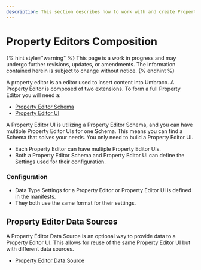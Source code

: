 ```yaml
---
description: This section describes how to work with and create Property Editors.
---
```


# Property Editors Composition

{% hint style="warning" %}
This page is a work in progress and may undergo further revisions, updates, or amendments. The information contained herein is subject to change without notice.
{% endhint %}

A property editor is an editor used to insert content into Umbraco. A Property Editor is composed of two extensions. To form a full Property Editor you will need a:

* [Property Editor Schema](property-editor-schema.md)
* [Property Editor UI](property-editor-ui.md)

A Property Editor UI is utilizing a Property Editor Schema, and you can have multiple Property Editor UIs for one Schema. This means you can find a Schema that solves your needs. You only need to build a Property Editor UI.

* Each Property Editor can have multiple Property Editor UIs.
* Both a Property Editor Schema and Property Editor UI can define the Settings used for their configuration.

### Configuration

* Data Type Settings for a Property Editor or Property Editor UI is defined in the manifests.
* They both use the same format for their settings.

## Property Editor Data Sources
A Property Editor Data Source is an optional way to provide data to a Property Editor UI. This allows for reuse of the same Property Editor UI but with different data sources.

* [Property Editor Data Source](property-editor-data-source.md)
